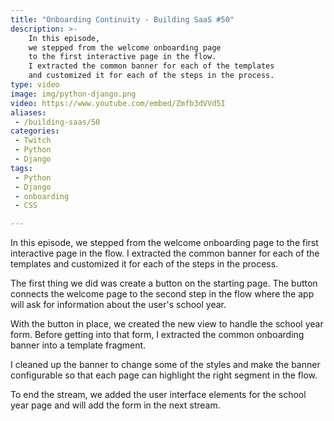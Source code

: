 ```yaml
---
title: "Onboarding Continuity - Building SaaS #50"
description: >-
    In this episode,
    we stepped from the welcome onboarding page
    to the first interactive page in the flow.
    I extracted the common banner for each of the templates
    and customized it for each of the steps in the process.
type: video
image: img/python-django.png
video: https://www.youtube.com/embed/Zmfb3dVVd5I
aliases:
 - /building-saas/50
categories:
 - Twitch
 - Python
 - Django
tags:
 - Python
 - Django
 - onboarding
 - CSS

---
```


In this episode,
we stepped from the welcome onboarding page
to the first interactive page in the flow.
I extracted the common banner for each of the templates
and customized it for each of the steps in the process.

The first thing we did was create a button
on the starting page.
The button connects the welcome page
to the second step
in the flow
where the app will ask for information
about the user's school year.

With the button in place,
we created the new view to handle the school year form.
Before getting into that form,
I extracted the common onboarding banner
into a template fragment.

I cleaned up the banner
to change some of the styles
and make the banner configurable
so that each page can highlight the right segment
in the flow.

To end the stream,
we added the user interface elements
for the school year page
and will add the form in the next stream.
